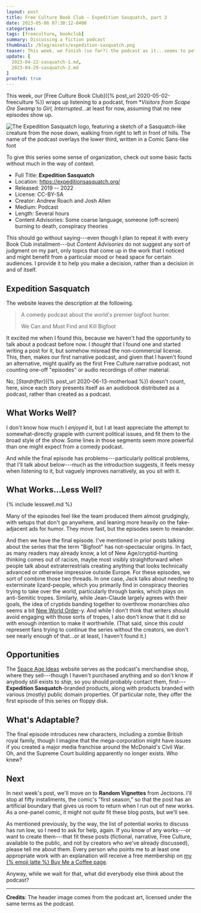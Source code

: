 ```yaml
---
layout: post
title: Free Culture Book Club — Expedition Sasquatch, part 3
date: 2023-05-06 07:30:12-0400
categories:
tags: [freeculture, bookclub]
summary: Discussing a fiction podcast
thumbnail: /blog/assets/expedition-sasquatch.png
teaser: This week, we finish (so far?) the podcast as it...seems to peter out, more than anything.
update: [
  2023-04-22-sasquatch-1.md,
  2023-04-29-sasquatch-2.md
]
proofed: true
---
```


This week, our [Free Culture Book Club]({% post_url 2020-05-02-freeculture %}) wraps up listening to a podcast, from **Visitors from Scape Ore Swamp* to *Girl, Interrupted*...at least for now, assuming that no new episodes show up.

![The Expedition Sasquatch logo, featuring a sketch of a Sasquatch-like creature from the nose down, walking from right to left in front of hills.  The name of the podcast overlays the lower third, written in a Comic Sans-like font](/blog/assets/expedition-sasquatch.png "Squatch the skies?")

To give this series some sense of organization, check out some basic facts without much in the way of context.

 * Full Title:  **Expedition Sasquatch**
 * Location:  <https://expeditionsasquatch.org/>
 * Released:  2019 -- 2022
 * License:  CC-BY-SA
 * Creator:  Andrew Roach and Josh Allen
 * Medium:  Podcast
 * Length:  Several hours
 * Content Advisories:  Some coarse language, someone (off-screen) burning to death, conspiracy theories

This should go without saying---even though I plan to repeat it with every Book Club installment---but *Content Advisories* do not suggest any sort of judgment on my part, only topics that come up in the work that I noticed and might benefit from a particular mood or head space for certain audiences.  I provide it to help you make a decision, rather than a decision in and of itself.

## Expedition Sasquatch

The website leaves the description at the following.

 > A comedy podcast about the world's premier bigfoot hunter.
 >
 > We Can and Must Find and Kill Bigfoot

It excited me when I found this, because we haven't had the opportunity to talk about a podcast before now.  I *thought* that I found one and started writing a post for it, but somehow misread the non-commercial license.  This, then, makes our first narrative podcast, and given that I haven't found an alternative, might qualify as the first Free Culture narrative podcast, not counting one-off "episodes" or audio recordings of other material.

No, [*Stardrifter*]({% post_url 2020-06-13-motherload %}) doesn't count, here, since each story presents itself as an audiobook distributed as a podcast, rather than created as a podcast.

## What Works Well?

I don't know how much I *enjoyed* it, but I at least appreciate the attempt to somewhat-directly grapple with current political issues, and fit them to the broad style of the show.  Some lines in those segments seem more powerful than one might expect from a comedy podcast.

And while the final episode has problems---particularly political problems, that I'll talk about below---much as the introduction suggests, it feels messy when listening to it, but vaguely improves narratively, as you sit with it.

## What Works...Less Well?

{% include lesswell.md %}

Many of the episodes feel like the team produced them almost grudgingly, with setups that don't go anywhere, and leaning more heavily on the fake-adjacent ads for humor.  They move fast, but the episodes seem to meander.

And then we have the final episode.  I've mentioned in prior posts talking about the series that the term "Bigfoot" has not-spectacular origins.  In fact, as many readers may already know, a lot of New Age/cryptid-hunting thinking comes out of racism, maybe most visibly straightforward when people talk about extraterrestrials creating anything that looks technically advanced or otherwise impressive outside Europe.  For these episodes, we sort of combine those two threads.  In one case, Jack talks about needing to exterminate lizard-people, which you primarily find in conspiracy theories trying to take over the world, particularly through banks, which plays on anti-Semitic tropes.  Similarly, while Jean-Claude largely agrees with their goals, the idea of cryptids banding together to overthrow monarchies *also* seems a bit [New World Order](https://en.wikipedia.org/wiki/New_World_Order_%28conspiracy_theory%29)-y.  And while I don't think that writers should avoid engaging with those sorts of tropes, I also don't know that it did so with enough intention to make it worthwhile.  (That said, since this *could* represent fans trying to continue the series without the creators, we don't see nearly enough of that...or at least, I haven't found it.)

## Opportunities

The [Space Age Ideas](https://spaceageideas.com) website serves as the podcast's merchandise shop, where they sell---though I haven't purchased anything and so don't know if anybody still exists to *ship*, so you should probably contact them, first---**Expedition Sasquatch**-branded products, along with products branded with various (mostly) public domain properties.  Of particular note, they offer the first episode of this series on floppy disk.

## What's Adaptable?

The final episode introduces new characters, including a zombie British royal family, though I imagine that the mega-corporation might have issues if you created a major media franchise around the McDonald's Civil War.  Oh, and the Supreme Court building apparently no longer exists.  Who knew?

## Next

In next week's post, we'll move on to **Random Vignettes** from Jectoons.  I'll stop at fifty installments, the comic's "first season," so that the post has an artificial boundary that gives us room to return when I run out of new works.  As a one-panel comic, it might not *quite* fit these blog posts, but we'll see.

As mentioned previously, by the way, the list of potential works to discuss has run low, so I need to ask for help, again.  If you know of any works---or want to create them---that fit these posts (fictional, narrative, Free Culture, available to the public, and not by creators who we've already discussed), please tell me about them.  Every person who points me to at least one appropriate work with an explanation will receive a free membership on [my {% emoji latte %} Buy Me a Coffee page](https://buymeacoffee.com/jcolag).

Anyway, while we wait for that, what did everybody else think about the podcast?

* * *

**Credits**:  The header image comes from the podcast art, licensed under the same terms as the podcast.
